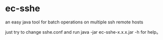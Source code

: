 ec-sshe
=======

an easy java tool for batch operations on multiple ssh remote hosts

just try to change sshe.conf and run java -jar ec-sshe-x.x.x.jar -h for help。
